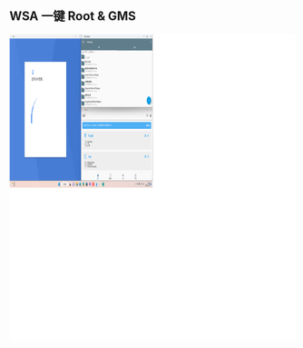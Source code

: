 ## WSA 一键 Root & GMS
<img src="magisk.png" width = "960" height = "540" alt="Magisk" align=center />
